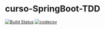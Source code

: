 # curso-SpringBoot-TDD

[![Build Status](https://travis-ci.com/marcosAlRocha/tdd-springBootsvg?branch=master)](https://travis-ci.com/marcosAlRocha/tdd-springBoot)
[![codecov](https://codecov.io/gh/marcosAlRocha/curso-SpringBoot-TDD/branch/master/graph/badge.svg)](https://codecov.io/gh/marcosAlRocha/curso-SpringBoot-TDD)
